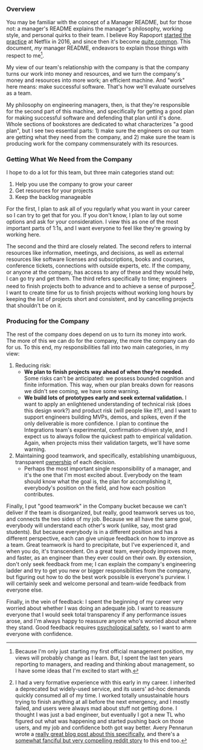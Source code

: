 ### Overview

You may be familiar with the concept of a Manager README, but for those not: a manager's README explains the manager's philosophy, working style, and personal quirks to their team. I believe Roy Rapoport [started the practice](https://docs.google.com/presentation/d/1TPSwdqDqVfWG9anfiOjGUjk0k6zQDij5xPvatPg7NFE/edit#slide=id.p) at Netflix in 2016, and since then it's become [quite common](https://hypercontext.com/blog/management-skills/49-manager-readmes). This document, _my_ manager README, endeavors to explain those things with respect to me[^0].

My view of our team's relationship with the company is that the company turns our work into money and resources, and we turn the company's money and resources into more work; an efficient machine. And "work" here means: make successful software. That's how we'll evaluate ourselves as a team.

My philosophy on engineering managers, then, is that they're responsible for the second part of this machine, and specifically for getting a good plan for making successful software and defending that plan until it's done. Whole sections of bookstores are dedicated to what characterizes "a good plan", but I see two essential parts: 1) make sure the engineers on our team are getting what they need from the company, and 2) make sure the team is producing work for the company commensurately with its resources.

### Getting What We Need from the Company

I hope to do a lot for this team, but three main categories stand out:
1. Help you use the company to grow your career
1. Get resources for your projects
1. Keep the backlog manageable

For the first, I plan to ask all of you regularly what you want in your career so I can try to get that for you. If you don't know, I plan to lay out some options and ask for your consideration. I view this as one of the most important parts of 1:1s, and I want everyone to feel like they're growing by working here.

The second and the third are closely related. The second refers to internal resources like information, meetings, and decisions, as well as external resources like software licenses and subscriptions, books and courses, conference tickets, connections with outside experts, etc. If the company, or anyone at the company, has access to any of these and they would help, I can go try and get them. The third refers specifically to time; engineers need to finish projects both to advance and to achieve a sense of purpose[^1]. I want to create time for us to finish projects without working long hours by keeping the list of projects short and consistent, and by cancelling projects that shouldn't be on it.

### Producing for the Company

The rest of the company does depend on us to turn its money into work. The more of this we can do for the company, the more the company can do for us. To this end, my responsibilities fall into two main categories, in my view:
1. Reducing risk:
    - **We plan to finish projects way ahead of when they're needed.** Some risks can't be anticipated: we possess bounded cognition and finite information. This way, when our plan breaks down for reasons we didn't see coming, we have some warning.
    - **We build lots of prototypes early and seek external validation.** I want to apply an enlightened understanding of technical risk (does this design work?) and product risk (will people like it?), and I want to support engineers building MVPs, demos, and spikes, even if the only deliverable is more confidence.  I plan to continue the Integrations team's experimental, confirmation-driven style, and I expect us to always follow the quickest path to empirical validation. Again, when projects miss their validation targets, we'll have some warning.
2. Maintaining good teamwork, and specifically, establishing unambiguous, transparent [ownership](ownership.md) of each decision.
    - Perhaps the most important single responsibility of a manager, and it's the one that I'm most excited about. Everybody on the team should know what the goal is, the plan for accomplishing it, everybody's position on the field, and how each position contributes.

Finally, I put "good teamwork" in the Company bucket because we can't deliver if the team is disorganized, but really, good teamwork serves us too, and connects the two sides of my job. Because we all have the same goal, everybody will understand each other's work (unlike, say, most grad students). But because everybody is in a different position and has a different perspective, each can give unique feedback on how to improve as a team. Great teamwork is hard to precipitate, but I've experienced it, and when you do, it's transcendent. On a great team, everybody improves more, and faster, as an engineer than they ever could on their own. By extension, don't only seek feedback from me; I can explain the company's engineering ladder and try to get you new or bigger responsibilities from the company, but figuring out how to do the best work possible is everyone's purview. I will certainly seek and welcome personal and team-wide feedback from everyone else.

Finally, in the vein of feedback: I spent the beginning of my career very worried about whether I was doing an adequate job. I want to reassure everyone that I would seek total transparency if any performance issues arose, and I'm always happy to reassure anyone who's worried about where they stand. Good feedback requires [psychological safety](https://rework.withgoogle.com/blog/five-keys-to-a-successful-google-team/), so I want to arm everyone with confidence.

[^0]: Because I'm only just starting my first official management position, my views will probably change as I learn. But, I spent the last ten years reporting to managers, and reading and thinking about management, so I have some ideas that I'm excited to start with.

[^1]: I had a very formative experience with this early in my career. I inherited a deprecated but widely-used service, and its users' ad-hoc demands quickly consumed all of my time. I worked totally unsustainable hours trying to finish anything at all before the next emergency, and I mostly failed, and users were always mad about stuff not getting done. I thought I was just a bad engineer, but eventually I got a new TL who figured out what was happening and started pushing back on those users, and my job and confidence both got way better. Avery Pennarun wrote a [really great blog post about this specifically](https://apenwarr.ca/log/?m=201712), and there's a [somewhat fanciful but very compelling reddit story](https://old.reddit.com/r/antiwork/comments/rkk9qg/im_a_new_supervisor_and_my_direct_reports_are/hpacf5h/) to this end too.
